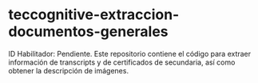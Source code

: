 # teccognitive-extraccion-documentos-generales
ID Habilitador: Pendiente. Este repositorio contiene el código para extraer información de transcripts y de certificados de secundaria, así como obtener la descripción de imágenes.

